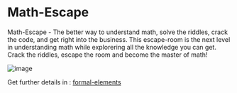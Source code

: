 #  **Math-Escape**
Math-Escape - The better way to understand math, solve the riddles, crack the code, and get right into the business.
This escape-room is the next level in understanding math while explorering all the knowledge you can get.
Crack the riddles, escape the room and become the master of math!

![image](https://user-images.githubusercontent.com/57447482/138672068-d3557cd1-0fa2-4e30-9e42-90121e657e39.png)

Get further details in : [formal-elements](https://github.com/Development-of-computer-games/Math-Escape-/wiki)
